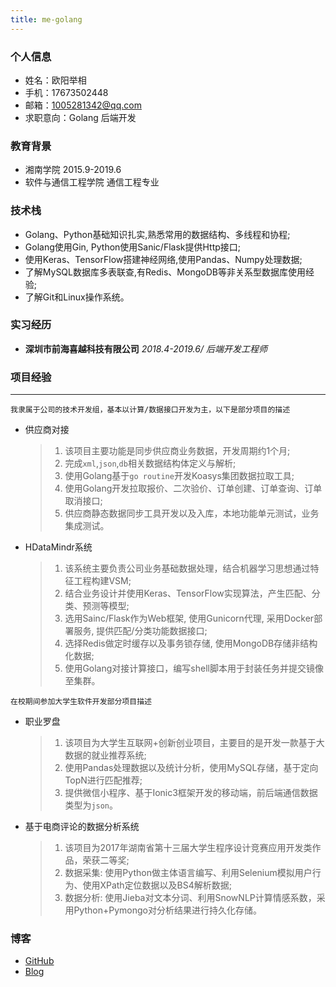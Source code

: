 ```yaml
---
title: me-golang
---
```

### 个人信息
- 姓名：欧阳举相
- 手机：17673502448
- 邮箱：1005281342@qq.com
- 求职意向：Golang 后端开发

### 教育背景
- 湘南学院 2015.9-2019.6
- 软件与通信工程学院 通信工程专业


### 技术栈
- Golang、Python基础知识扎实,熟悉常用的数据结构、多线程和协程;
- Golang使用Gin, Python使用Sanic/Flask提供Http接口;
- 使用Keras、TensorFlow搭建神经网络,使用Pandas、Numpy处理数据;
- 了解MySQL数据库多表联查,有Redis、MongoDB等非关系型数据库使用经验;
- 了解Git和Linux操作系统。


### 实习经历
- **深圳市前海喜越科技有限公司** *2018.4-2019.6/ 后端开发工程师*


### 项目经验

***

`我隶属于公司的技术开发组，基本以计算/数据接口开发为主，以下是部分项目的描述`

- 供应商对接

  > 1. 该项目主要功能是同步供应商业务数据，开发周期约1个月;
  > 2. 完成`xml`,`json`,`db`相关数据结构体定义与解析;
  > 3. 使用Golang基于`go routine`开发Koasys集团数据拉取工具;
  > 4. 使用Golang开发拉取报价、二次验价、订单创建、订单查询、订单取消接口;
  > 5. 供应商静态数据同步工具开发以及入库，本地功能单元测试，业务集成测试。

- HDataMindr系统

  > 1. 该系统主要负责公司业务基础数据处理，结合机器学习思想通过特征工程构建VSM;
  > 2. 结合业务设计并使用Keras、TensorFlow实现算法，产生匹配、分类、预测等模型;
  > 3. 选用Sainc/Flask作为Web框架, 使用Gunicorn代理, 采用Docker部署服务, 提供匹配/分类功能数据接口;
  > 4. 选择Redis做定时缓存以及事务锁存储, 使用MongoDB存储非结构化数据;
  > 5. 使用Golang对接计算接口，编写shell脚本用于封装任务并提交镜像至集群。


`在校期间参加大学生软件开发部分项目描述`

- 职业罗盘
  > 1. 该项目为大学生互联网+创新创业项目，主要目的是开发一款基于大数据的就业推荐系统;
  > 2. 使用Pandas处理数据以及统计分析，使用MySQL存储，基于定向TopN进行匹配推荐;
  > 3. 提供微信小程序、基于Ionic3框架开发的移动端，前后端通信数据类型为`json`。
    
- 基于电商评论的数据分析系统
  > 1. 该项目为2017年湖南省第十三届大学生程序设计竞赛应用开发类作品，荣获二等奖;
  > 2. 数据采集: 使用Python做主体语言编写、利用Selenium模拟用户行为、使用XPath定位数据以及BS4解析数据;
  > 3. 数据分析: 使用Jieba对文本分词、利用SnowNLP计算情感系数，采用Python+Pymongo对分析结果进行持久化存储。
 
### 博客
- [GitHub](https://github.com/1005281342/)
- [Blog](https://1005281342.github.io)